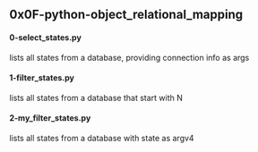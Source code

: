 ## 0x0F-python-object_relational_mapping
#### 0-select_states.py
lists all states from a database, providing connection info as args
#### 1-filter_states.py
lists all states from a database that start with N 
#### 2-my_filter_states.py
lists all states from a database with state as argv4 
